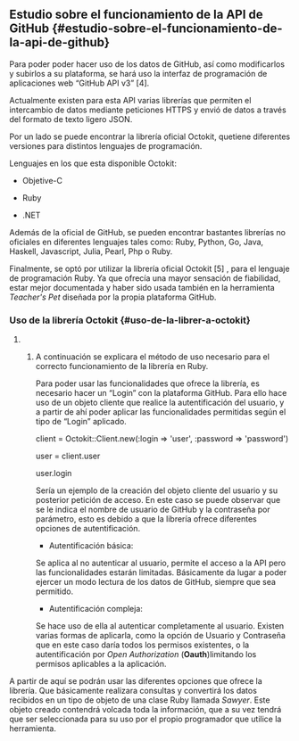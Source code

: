 ## Estudio sobre el funcionamiento de la API de GitHub {#estudio-sobre-el-funcionamiento-de-la-api-de-github}

Para poder poder hacer uso de los datos de GitHub, así como modificarlos y subirlos a su plataforma, se hará uso la interfaz de programación de aplicaciones web “GitHub API v3” [4].

Actualmente existen para esta API varias librerías que permiten el intercambio de datos mediante peticiones HTTPS y envió de datos a través del formato de texto ligero JSON.

Por un lado se puede encontrar la librería oficial Octokit, quetiene diferentes versiones para distintos lenguajes de programación.

Lenguajes en los que esta disponible Octokit:

*   Objetive-C

*   Ruby

*   .NET

Además de la oficial de GitHub, se pueden encontrar bastantes librerías no oficiales en diferentes lenguajes tales como: Ruby, Python, Go, Java, Haskell, Javascript, Julia, Pearl, Php o Ruby.

Finalmente, se optó por utilizar la librería oficial Octokit [5] 
, para el lenguaje de programación Ruby. Ya que ofrecía una mayor sensación de fiabilidad, estar mejor documentada y haber sido usada también en la herramienta _Teacher&#039;s Pet_ diseñada por la propia plataforma GitHub.

### Uso de la librería Octokit {#uso-de-la-librer-a-octokit}

1.  1.  A continuación se explicara el método de uso necesario para el correcto funcionamiento de la librería en Ruby.

        Para poder usar las funcionalidades que ofrece la librería, es necesario hacer un “Login” con la plataforma GitHub. Para ello hace uso de un objeto cliente que realice la autentificación del usuario, y a partir de ahí poder aplicar las funcionalidades permitidas según el tipo de “Login” aplicado.

        client = Octokit::Client.new(:login =&gt; &#039;user&#039;, :password =&gt; &#039;password&#039;)

        user = client.user

        user.login

        Sería un ejemplo de la creación del objeto cliente del usuario y su posterior petición de acceso. En este caso se puede observar que se le indica el nombre de usuario de GitHub y la contraseña por parámetro, esto es debido a que la librería ofrece diferentes opciones de autentificación.

        - Autentificación básica:

        Se aplica al no autenticar al usuario, permite el acceso a la API pero las funcionalidades estarán limitadas. Básicamente da lugar a poder ejercer un modo lectura de los datos de GitHub, siempre que sea permitido.

        - Autentificación compleja:

        Se hace uso de ella al autenticar completamente al usuario. Existen varias formas de aplicarla, como la opción de Usuario y Contraseña que en este caso daría todos los permisos existentes, o la autentificación por _Open Authorization_ (**Oauth**)limitando los permisos aplicables a la aplicación.

A partir de aquí se podrán usar las diferentes opciones que ofrece la librería. Que básicamente realizara consultas y convertirá los datos recibidos en un tipo de objeto de una clase Ruby llamada _Sawyer_. Este objeto creado contendrá volcada toda la información, que a su vez tendrá que ser seleccionada para su uso por el propio programador que utilice la herramienta.
